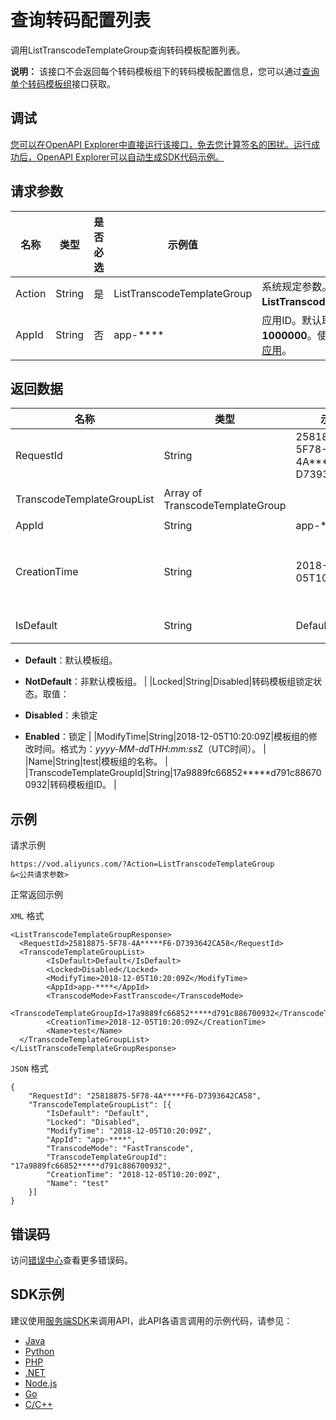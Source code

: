 # 查询转码配置列表

调用ListTranscodeTemplateGroup查询转码模板配置列表。

**说明：** 该接口不会返回每个转码模板组下的转码模板配置信息，您可以通过[查询单个转码模板组](~~102670~~)接口获取。

## 调试

[您可以在OpenAPI Explorer中直接运行该接口，免去您计算签名的困扰。运行成功后，OpenAPI Explorer可以自动生成SDK代码示例。](https://api.aliyun.com/#product=vod&api=ListTranscodeTemplateGroup&type=RPC&version=2017-03-21)

## 请求参数

|名称|类型|是否必选|示例值|描述|
|--|--|----|---|--|
|Action|String|是|ListTranscodeTemplateGroup|系统规定参数。取值：**ListTranscodeTemplateGroup**。 |
|AppId|String|否|app-\*\*\*\*|应用ID。默认取值**app-1000000**。使用说明，请参见[多应用](~~113600~~)。 |

## 返回数据

|名称|类型|示例值|描述|
|--|--|---|--|
|RequestId|String|25818875-5F78-4A\*\*\*\*\*F6-D7393642CA58|请求ID。 |
|TranscodeTemplateGroupList|Array of TranscodeTemplateGroup| |转码模板组数据列表。 |
|AppId|String|app-\*\*\*\*|应用ID。 |
|CreationTime|String|2018-12-05T10:20:09Z|模板组的创建时间。格式为：*yyyy-MM-dd*T*HH:mm:ss*Z（UTC时间）。 |
|IsDefault|String|Default|是否是默认模板组。取值：

 -   **Default**：默认模板组。
-   **NotDefault**：非默认模板组。 |
|Locked|String|Disabled|转码模板组锁定状态。取值：

 -   **Disabled**：未锁定
-   **Enabled**：锁定 |
|ModifyTime|String|2018-12-05T10:20:09Z|模板组的修改时间。格式为：*yyyy-MM-dd*T*HH:mm:ss*Z（UTC时间）。 |
|Name|String|test|模板组的名称。 |
|TranscodeTemplateGroupId|String|17a9889fc66852\*\*\*\*\*d791c886700932|转码模板组ID。 |

## 示例

请求示例

```
https://vod.aliyuncs.com/?Action=ListTranscodeTemplateGroup
&<公共请求参数>
```

正常返回示例

`XML` 格式

```
<ListTranscodeTemplateGroupResponse>
  <RequestId>25818875-5F78-4A*****F6-D7393642CA58</RequestId>
  <TranscodeTemplateGroupList>
        <IsDefault>Default</IsDefault>
        <Locked>Disabled</Locked>
        <ModifyTime>2018-12-05T10:20:09Z</ModifyTime>
        <AppId>app-****</AppId>
        <TranscodeMode>FastTranscode</TranscodeMode>
        <TranscodeTemplateGroupId>17a9889fc66852*****d791c886700932</TranscodeTemplateGroupId>
        <CreationTime>2018-12-05T10:20:09Z</CreationTime>
        <Name>test</Name>
  </TranscodeTemplateGroupList>
</ListTranscodeTemplateGroupResponse>
```

`JSON` 格式

```
{
	"RequestId": "25818875-5F78-4A*****F6-D7393642CA58",
	"TranscodeTemplateGroupList": [{
		"IsDefault": "Default",
		"Locked": "Disabled",
		"ModifyTime": "2018-12-05T10:20:09Z",
		"AppId": "app-****",
		"TranscodeMode": "FastTranscode",
		"TranscodeTemplateGroupId": "17a9889fc66852*****d791c886700932",
		"CreationTime": "2018-12-05T10:20:09Z",
		"Name": "test"
	}]
}
```

## 错误码

访问[错误中心](https://error-center.alibabacloud.com/status/product/vod)查看更多错误码。

## SDK示例

建议使用[服务端SDK](~~101789~~)来调用API，此API各语言调用的示例代码，请参见：

-   [Java](~~61063~~)
-   [Python](~~61054~~)
-   [PHP](~~61069~~)
-   [.NET](~~84750~~)
-   [Node.js](~~101396~~)
-   [Go](~~101411~~)
-   [C/C++](~~101261~~)


